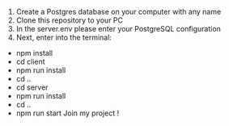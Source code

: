 1. Create a Postgres database on your computer with any name
2. Clone this repository to your PC
3. In the server\.env please enter your PostgreSQL configuration
4. Next, enter into the terminal:

-   npm install
-   cd client
-   npm run install
-   cd ..
-   cd server
-   npm run install
-   cd ..
-   npm run start
    Join my project !
